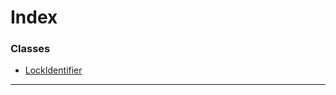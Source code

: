 

# Index

### Classes

* [LockIdentifier](../classes/_type_lockidentifier_.lockidentifier.md)

---

